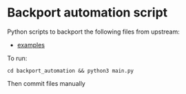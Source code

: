 # Backport automation script

Python scripts to backport the following files from upstream:
- [examples](https://github.com/strimzi/strimzi-kafka-operator/tree/main/examples)

To run:
```
cd backport_automation && python3 main.py
```

Then commit files manually


